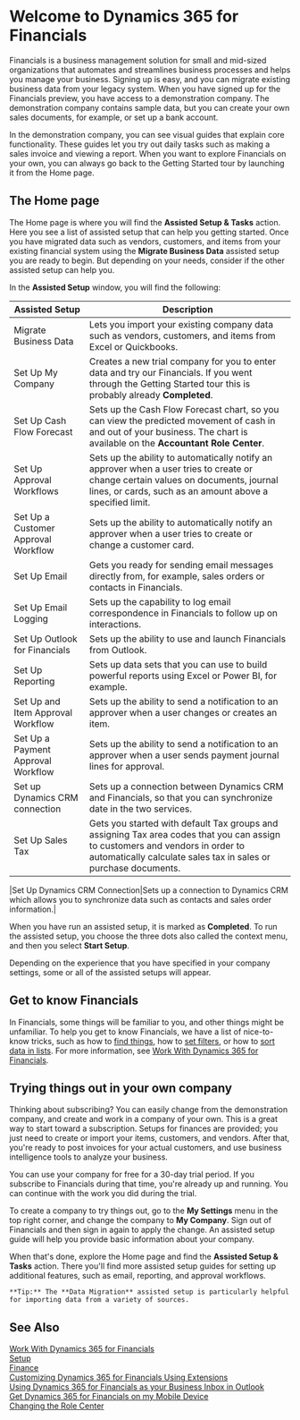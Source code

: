 <properties
	pageTitle="Welcome to Dynamics 365 for Financials | Financials"
    description="Welcome to Dynamics 365 for Financials"
	services="project-madeira"
	documentationCenter=""
	authors="SusanneWindfeldPedersen"/>
<tags
    ms.service="project-madeira"
    ms.topic="get-started-article"
    ms.devlang="na"
    ms.tgt_pltfrm="na"
    ms.workload="na"
    ms.date="09/19/2016"
    ms.author="SusanneWindfeldPedersen" />

# Welcome to Dynamics 365 for Financials

Financials is a business management solution for small and mid-sized organizations that automates and streamlines business processes and helps you manage your business. Signing up is easy, and you can migrate existing business data from your legacy system.
When you have signed up for the Financials preview, you have access to a demonstration company. The demonstration company contains sample data, but you can create your own sales documents, for example, or set up a bank account.  

In the demonstration company, you can see visual guides that explain core functionality. These guides let you try out daily tasks such as making a sales invoice and viewing a report. When you want to explore Financials on your own, you can always go back to the Getting Started tour by launching it from the Home page.   

## The Home page
The Home page is where you will find the **Assisted Setup & Tasks** action. Here you see a list of assisted setup that can help you getting started. Once you have migrated data such as vendors, customers, and items from your existing financial system using the **Migrate Business Data** assisted setup you are ready to begin. But depending on your needs, consider if the other assisted setup can help you.

In the **Assisted Setup** window, you will find the following:

|Assisted Setup           |Description                                                                                      |
|-------------------------|-------------------------------------------------------------------------------------------------|
|Migrate Business Data    |Lets you import your existing company data such as vendors, customers, and items from Excel or Quickbooks.|
|Set Up My Company        |Creates a new trial company for you to enter data and try our Financials. If you went through the Getting Started tour this is probably already **Completed**.|
|Set Up Cash Flow Forecast|Sets up the Cash Flow Forecast chart, so you can view the predicted movement of cash in and out of your business. The chart is available on the **Accountant Role Center**.|
|Set Up Approval Workflows|Sets up the ability to automatically notify an approver when a user tries to create or change certain values on documents, journal lines, or cards, such as an amount above a specified limit.|
|Set Up a Customer Approval Workflow|Sets up the ability to automatically notify an approver when a user tries to create or change a customer card.|
|Set Up Email             |Gets you ready for sending email messages directly from, for example, sales orders or contacts in Financials.|
|Set Up Email Logging     |Sets up the capability to log email correspondence in Financials to follow up on interactions.|
|Set Up Outlook for Financials|Sets up the ability to use and launch Financials from Outlook.|
|Set Up Reporting         |Sets up data sets that you can use to build powerful reports using Excel or Power BI, for example.|
|Set Up and Item Approval Workflow|Sets up the ability to send a notification to an approver when a user changes or creates an item.|
|Set Up a Payment Approval Workflow|Sets up the ability to send a notification to an approver when a user sends payment journal lines for approval.|
|Set up Dynamics CRM connection|Sets up a connection between Dynamics CRM and Financials, so that you can synchronize date in the two services.|
|Set Up Sales Tax         |Gets you started with default Tax groups and assigning Tax area codes that you can assign to customers and vendors in order to automatically calculate sales tax in sales or purchase documents.|


|Set Up Dynamics CRM Connection|Sets up a connection to Dynamics CRM which allows you to synchronize data such as contacts and sales order information.|

When you have run an assisted setup, it is marked as **Completed**. To run the assisted setup, you choose the three dots also called the context menu, and then you select **Start Setup**.  

Depending on the experience that you have specified in your company settings, some or all of the assisted setups will appear.

## Get to know Financials
In Financials, some things will be familiar to you, and other things might be unfamiliar. To help you get to know Financials, we have a list of nice-to-know tricks, such as how to [find things](ui-search.md), how to [set filters](ui-enter-criteria-filters.md), or how to [sort data in lists](ui-sorting.md). For more information, see [Work With Dynamics 365 for Financials](ui-work-product.md).  

## Trying things out in your own company
Thinking about subscribing? You can easily change from the demonstration company, and create and work in a company of your own. This is a great way to start toward a subscription. Setups for finances are provided; you just need to create or import your items, customers, and vendors. After that, you're ready to post invoices for your actual customers, and use business intelligence tools to analyze your business. 

You can use your company for free for a 30-day trial period. If you subscribe to Financials during that time, you're already up and running. You can continue with the work you did during the trial.   

To create a company to try things out, go to the **My Settings** menu in the top right corner, and change the company to **My Company**. Sign out of Financials and then sign in again to apply the change. An assisted setup guide will help you provide basic information about your company.  

When that's done, explore the Home page and find the **Assisted Setup & Tasks** action. There you'll find more assisted setup guides for setting up additional features, such as email, reporting, and approval workflows.  

    **Tip:** The **Data Migration** assisted setup is particularly helpful for importing data from a variety of sources.

## See Also
[Work With Dynamics 365 for Financials](ui-work-product.md)  
[Setup](setup.md)  
[Finance](finance.md)  
[Customizing Dynamics 365 for Financials Using Extensions](ui-extensions.md)  
[Using Dynamics 365 for Financials as your Business Inbox in Outlook](madeira-outlook.md)  
[Get Dynamics 365 for Financials on my Mobile Device](install-mobile-app.md)  
[Changing the Role Center](change-role.md)  
